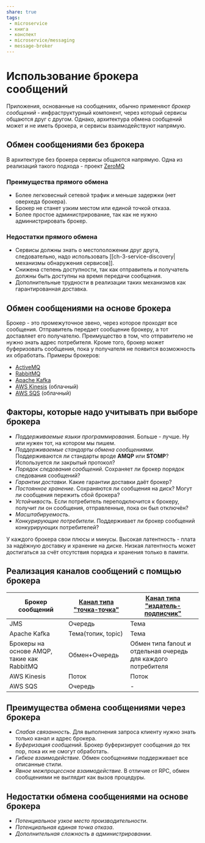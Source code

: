 ```yaml
---
share: true
tags: 
 - microservice
 - книга
 - конспект
 - microservice/messaging
 - message-broker
---
```

# Использование брокера сообщений
Приложения, основанные на сообщениях, обычно применяют *брокер сообщений* - инфраструктурный компонент, через который сервисы общаются друг с другом. Однако, архитектура обмена сообщений может и не иметь брокера, и сервисы взаимодействуют напрямую.
## Обмен сообщениями без брокера
В архитектуре без брокера сервисы общаются напрямую. Одна из реализаций такого подхода - проект [ZeroMQ](https://zeromq.org/)
### Преимущества прямого обмена
+ Более легковесный сетевой трафик и меньше задержки (нет оверхеда брокера).
+ Брокер не станет узким местом или единой точкой отказа.
+ Более простое администрирование, так как не нужно администрировать брокер.
### Недостатки прямого обмена
- Сервисы должны знать о местоположении друг друга, следовательно, надо использовать [[ch-3-service-discovery|механизмы обнаружения сервисов]].
- Снижена степень доступности, так как отправитель и получатель должны быть доступны на время передачи сообщения.
- Дополнительные трудности в реализации таких механизмов как гарантированная доставка.
## Обмен сообщениями на основе брокера
Брокер - это промежуточное звено, через которое проходят все сообщения. Отправитель передает сообщение брокеру, а тот доставляет его получателю. Преимущество в том, что отправителю не нужно знать адрес потребителя. Кроме того, брокер может буферизовать сообщения, пока у получателя не появится возможность их обработать.
Примеры брокеров:
- [ActiveMQ](http://activemq.apache.org/)
- [RabbitMQ](https://www.rabbitmq.com/)
- [Apache Kafka](http://kafka.apache.org/)
- [AWS Kinesis](https://aws.amazon.com/ru/kinesis/) (облачный)
- [AWS SQS](https://aws.amazon.com/ru/sqs/) (облачный)

## Факторы, которые надо учитывать при выборе брокера
- *Поддерживаемые языки программирования*. Больше - лучше. Ну или нужен тот, на котором мы пишем.
- *Поддерживаемые стандарты обмена сообщениями*. Поддерживаются ли стандарты вроде **AMQP** или **STOMP**? Используется ли закрытый протокол?
- *Порядок следования сообщений*. Сохраняет ли брокер порядок следования сообщений?
- *Гарантии доставки*. Какие гарантии доставки даёт брокер?
- *Постоянное хранение*. Сохраняются ли сообщения на диск? Могут ли сообщения пережить сбой брокера?
- *Устойчивость*. Если потребитель переподключится к брокеру, получит ли он сообщения, отправленные, пока он был отключён?
- *Масштабируемость*.
- *Конкурирующие потребители*. Поддерживает ли брокер сообщений конкурирующих потребителей?

У каждого брокера свои плюсы и минусы. Высокая латентность - плата за надёжную доставку и хранение на диске. Низкая латентность может достигаться за счёт отсутствия порядка и хранения только в памяти.

## Реализация каналов сообщений с помщью брокера
|Брокер сообщений|[Канал типа "точка-точка"](point-to-point-channel)|[Канал типа "издатель-подписчик"](publish-subscribe-channel)|
|---|---|---|
|JMS|Очередь|Тема|
|Apache Kafka|Тема(топик, topic)|Тема|
|Брокеры на основе AMQP, такие как RabbitMQ|Обмен+Очередь|Обмен типа fanout и отдельная очередь для каждого потребителя|
|AWS Kinesis|Поток|Поток|
|AWS SQS|Очередь|-|

## Преимущества обмена сообщениями через брокера
+ *Слабая связанность*. Для выполнения запроса клиенту нужно знать только канал и адрес брокера.
+ *Буферизация сообщений*. Брокер буферизирует сообщения до тех пор, пока их не смогут обработать.
+ *Гибкое взаимодействие*. Обмен сообщениями поддерживает все описанные стили.
+ *Явное межпроцессное взаимодействие*. В отличие от RPC, обмен сообщениями не выглядит как вызов процедуры.

## Недостатки обмена сообщениями на основе брокера
- *Потенциальное узкое место производительности*.
- *Потенциальная единая точка отказа*.
- *Дополнительная сложность в администрировании*.
